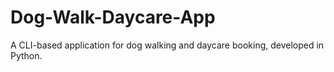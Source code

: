 # Dog-Walk-Daycare-App
A CLI-based application for dog walking and daycare booking, developed in Python.
